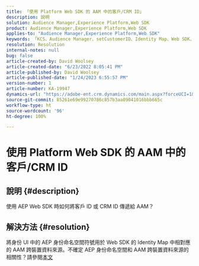 ```yaml
---
title: 「使用 Platform Web SDK 的 AAM 中的客戶/CRM ID」
description: 說明
solution: Audience Manager,Experience Platform,Web SDK
product: Audience Manager,Experience Platform,Web SDK
applies-to: "Audience Manager,Experience Platform,Web SDK"
keywords: 「KCS、Audience Manager、setCustomerID、Identity Map、Web SDK、AEP、CRM ID」
resolution: Resolution
internal-notes: null
bug: false
article-created-by: David Woolsey
article-created-date: "6/23/2022 8:05:41 PM"
article-published-by: David Woolsey
article-published-date: "1/24/2023 6:55:57 PM"
version-number: 1
article-number: KA-19947
dynamics-url: "https://adobe-ent.crm.dynamics.com/main.aspx?forceUCI=1&pagetype=entityrecord&etn=knowledgearticle&id=9224e2d4-2ff3-ec11-bb3d-6045bd01564c"
source-git-commit: 85261e69e99270786c857b3aa09041016bbb665c
workflow-type: ht
source-wordcount: '96'
ht-degree: 100%

---
```


# 使用 Platform Web SDK 的 AAM 中的客戶/CRM ID

## 說明 {#description}


使用 AEP Web SDK 時如何將客戶 ID 或 CRM ID 傳遞給 AAM？


## 解決方法 {#resolution}


將身份 UI 中的 AEP 身份命名空間符號用於 Web SDK 的 Identity Map 中相對應的 AAM 跨裝置資料來源。不確定 AEP 身份命名空間和 AAM 跨裝置資料來源的相關性？請參閱[本文](https://experienceleague.adobe.com/docs/experience-cloud-kcs/kbarticles/KA-21305.html?lang=zh-Hant)
